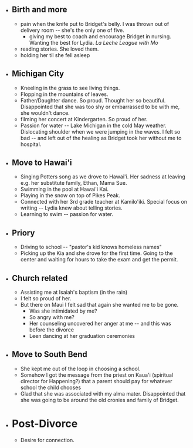 - ## Birth and more
	- pain when the knife put to Bridget's belly. I was thrown out of delivery room -- she's the only one of five.
		- giving my best to coach and encourage Bridget in nursing. Wanting the best for Lydia. *La Leche League with Mo*
	- reading stories. She loved them.
	- holding her til she fell asleep
- ## Michigan City
	- Kneeling in the grass to see living things.
	- Flopping in the mountains of leaves.
	- Father/Daughter dance. So proud. Thought her so beautiful. Disappointed that she was too shy or embarrassed to be with me, she wouldn't dance.
	- filming her concert at Kindergarten. So proud of her.
	- Passion for water -- Lake Michigan in the cold May weather. Dislocating shoulder when we were jumping in the waves. I felt so bad -- and left out of the healing as Bridget took her without me to hospital.
- ## Move to Hawai'i
	- Singing Potters song as we drove to Hawai'i. Her sadness at leaving e.g. her substitute family, Ethan, Mama Sue.
	- Swimming in the pool at Hawai'i Kai.
	- Playing in the snow on top of Pikes Peak.
	- Connected with her 3rd grade teacher at Kamilo'iki. Special focus on writing -- Lydia knew about telling stories.
	- Learning to swim -- passion for water.
- ## Priory
	- Driving to school -- "pastor's kid knows homeless names"
	- Picking up the Kia and she drove for the first time. Going to the center and waiting for hours to take the exam and get the permit.
- ## Church related
	- Assisting me at Isaiah's baptism (in the rain)
	- I felt so proud of her.
	- But there on Maui I felt sad that again she wanted me to be gone.
		- Was she intimidated by me?
		- So angry with me?
		- Her counseling uncovered her anger at me -- and this was before the divorce
		- Leen dancing at her graduation ceremonies
- ## Move to South Bend
	- She kept me out of the loop in choosing a school.
	- Somehow I got the message from the priest on Kaua'i (spiritual director for Happening?) that a parent should pay for whatever school the child chooses
	- Glad that she was associated with my alma mater. Disappointed that she was going to be around the old cronies and family of Bridget.
- # Post-Divorce
	- Desire for connection.
